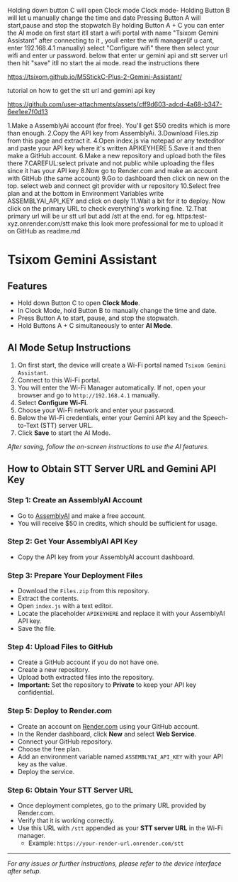 Holding down button C will open Clock mode
Clock mode- Holding Button B will let u manually change the time and date
Pressing Button A will start,pause and stop the stopwatch
By holding Button A + C you can enter the AI mode
on first start itll start a wifi portal with name "Tsixom Gemini Assistant"
after connecting to it , youll enter the wifi manager(if u cant, enter 192.168.4.1 manually)
select "Configure wifi" there then select your wifi and enter ur password. below that enter ur gemini api and stt server url then hit "save"
itll no start the ai mode. read the instructions there

https://tsixom.github.io/M5StickC-Plus-2-Gemini-Assistant/


tutorial on how to get the stt url and gemini api key

https://github.com/user-attachments/assets/cff9d603-adcd-4a68-b347-6ee1ee7f0d13

1.Make a AssemblyAi account (for free). You'll get $50 credits which is more than enough. 
2.Copy the API key from AssemblyAi. 
3.Download Files.zip from this page and extract it. 
4.Open index.js via notepad or any texteditor and paste your API key where it's written APIKEYHERE
5.Save it and then make a GitHub account. 
6.Make a new repository and upload both the files there 
7.CAREFUL:select private and not public while uploading the files since it has your API key
8.Now go to Render.com and make an account with GitHub (the same account) 
9.Go to dashboard then click on new on the top. 
select web and connect git provider with ur repository
10.Select free plan and at the bottom in Environment Variables write ASSEMBLYAI_API_KEY and click on deply
11.Wait a bit for it to deploy. Now click on the primary URL to check everything's working fine. 
12.That primary url will be ur stt url but add /stt at the end. 
for eg. https:test-xyz.onrender.com/stt
 make this look more professional for me to upload it on GitHub as readme.md

# Tsixom Gemini Assistant

## Features

- Hold down Button C to open **Clock Mode**.
- In Clock Mode, hold Button B to manually change the time and date.
- Press Button A to start, pause, and stop the stopwatch.
- Hold Buttons A + C simultaneously to enter **AI Mode**.

## AI Mode Setup Instructions

1. On first start, the device will create a Wi-Fi portal named `Tsixom Gemini Assistant`.
2. Connect to this Wi-Fi portal.
3. You will enter the Wi-Fi Manager automatically. If not, open your browser and go to `http://192.168.4.1` manually.
4. Select **Configure Wi-Fi**.
5. Choose your Wi-Fi network and enter your password.
6. Below the Wi-Fi credentials, enter your Gemini API key and the Speech-to-Text (STT) server URL.
7. Click **Save** to start the AI Mode.

*After saving, follow the on-screen instructions to use the AI features.*

## How to Obtain STT Server URL and Gemini API Key

### Step 1: Create an AssemblyAI Account

- Go to [AssemblyAI](https://www.assemblyai.com/) and make a free account.
- You will receive $50 in credits, which should be sufficient for usage.

### Step 2: Get Your AssemblyAI API Key

- Copy the API key from your AssemblyAI account dashboard.

### Step 3: Prepare Your Deployment Files

- Download the `Files.zip` from this repository.
- Extract the contents.
- Open `index.js` with a text editor.
- Locate the placeholder `APIKEYHERE` and replace it with your AssemblyAI API key.
- Save the file.

### Step 4: Upload Files to GitHub

- Create a GitHub account if you do not have one.
- Create a new repository.
- Upload both extracted files into the repository.
- **Important:** Set the repository to **Private** to keep your API key confidential.

### Step 5: Deploy to Render.com

- Create an account on [Render.com](https://render.com/) using your GitHub account.
- In the Render dashboard, click **New** and select **Web Service**.
- Connect your GitHub repository.
- Choose the free plan.
- Add an environment variable named `ASSEMBLYAI_API_KEY` with your API key as the value.
- Deploy the service.

### Step 6: Obtain Your STT Server URL

- Once deployment completes, go to the primary URL provided by Render.com.
- Verify that it is working correctly.
- Use this URL with `/stt` appended as your **STT server URL** in the Wi-Fi manager.
  - Example: `https://your-render-url.onrender.com/stt`

***

*For any issues or further instructions, please refer to the device interface after setup.*

